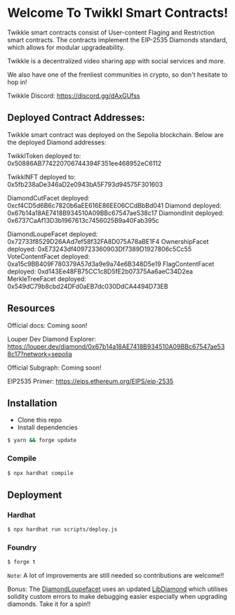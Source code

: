 # Welcome To Twikkl Smart Contracts!

Twikkle smart contracts consist of User-content Flaging and Restriction smart contracts. The contracts implement the EIP-2535 Diamonds standard, which allows for modular upgradeability.

Twikkle is a decentralized video sharing app with social services and more.

We also have one of the frenliest communities in crypto, so don't hesitate to hop in!

Twikkle Discord: https://discord.gg/dAxGUfss


## Deployed Contract Addresses:

Twikkle smart contract was deployed on the Sepolia blockchain. Below are the deployed Diamond addresses:

TwikklToken deployed to: 0x50886AB774220706744394F351ee468952eC6112

TwikklNFT deployed to: 0x5fb238aDe346aD2e0943bA5F793d94575F301603

DiamondCutFacet deployed: 0xcf4CD5d6B6c7820b6aEE616E86EE06CCdBbBd041
Diamond deployed: 0x67b14a18AE7418B934510A09BBc67547ae538c17
DiamondInit deployed: 0x6737CaAf13D3b1967613c7456025B9a40Fab395c

DiamondLoupeFacet deployed: 0x72733f8529D26AAd7ef58f32FA8D075A78aBE1F4
OwnershipFacet deployed: 0xE73243df409723360903Df7389D1927806c5Cc55
VoteContentFacet deployed: 0xa15c9BB409F780379A57d3a9e9a74e6B348D5e19
FlagContentFacet deployed: 0xd143Ee48FB75CC1c8D5fE2b07375Aa6aeC34D2ea
MerkleTreeFacet deployed: 0x549dC79b8cbd24DFd0aEB7dc030DdCA4494D73EB


## Resources
Official docs: Coming soon!

Louper Dev Diamond Explorer: https://louper.dev/diamond/0x67b14a18AE7418B934510A09BBc67547ae538c17?network=sepolia

Official Subgraph: Coming soon!

EIP2535 Primer: https://eips.ethereum.org/EIPS/eip-2535


## Installation

- Clone this repo
- Install dependencies

```bash
$ yarn && forge update
```

### Compile

```bash
$ npx hardhat compile
```

## Deployment

### Hardhat

```bash
$ npx hardhat run scripts/deploy.js
```

### Foundry

```bash
$ forge t
```

`Note`: A lot of improvements are still needed so contributions are welcome!!

Bonus: The [DiamondLoupefacet](contracts/facets/DiamondLoupeFacet.sol) uses an updated [LibDiamond](contracts/libraries//LibDiamond.sol) which utilises solidity custom errors to make debugging easier especially when upgrading diamonds. Take it for a spin!!


